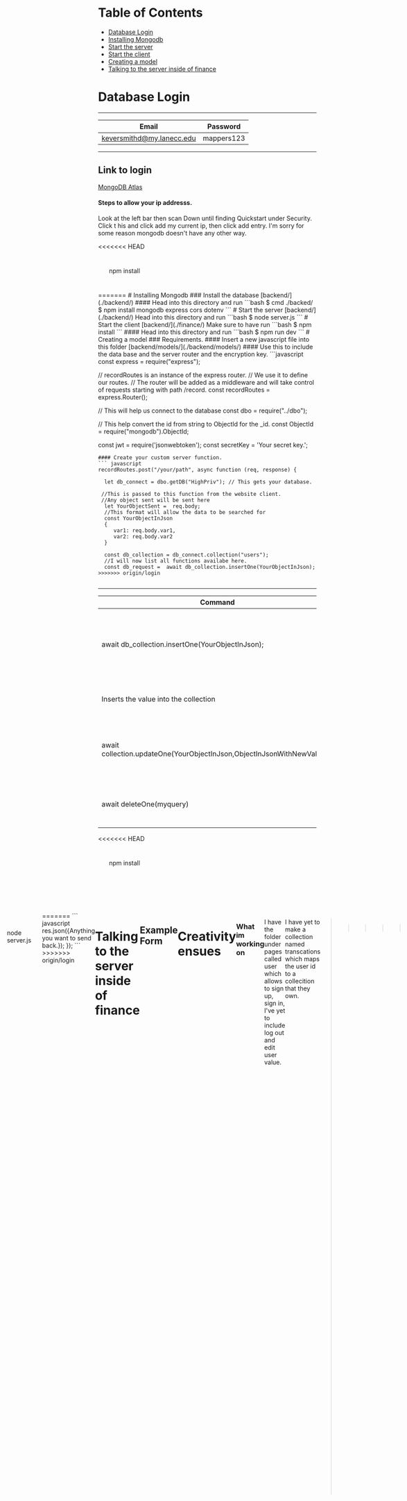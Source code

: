 # Table of Contents
- [Database Login](#Database-Login)
- [Installing Mongodb](#Installing-Mongodb)
- [Start the server](###Start-the-server)
- [Start the client](###-Start-the-client)
- [Creating a model](##Creating-a-model)
- [Talking to the server inside of finance](#Talking-to-the-server-inside-of-finance)

# Database Login
___________________________________
| **Email**   | **Password**   |
| -------------- | -------------- |
| keversmithd@my.lanecc.edu   | mappers123     |
__________________________________
## Link to login
[MongoDB Atlas](https://account.mongodb.com/account/login?_ga=2.83911577.1247569756.1698795575-1658450861.1698198299)
#### Steps to allow your ip addresss.
Look at the left bar then scan
Down until finding Quickstart under
Security.
Click t his and click add my current ip, then click add entry.
I'm sorry for some reason mongodb doesn't have any other way.

<<<<<<< HEAD
<p style="padding: 5%;">npm install</p>
=======
# Installing Mongodb
### Install the database
[backend/](./backend/)
#### Head into this directory and run
```bash
$ cmd ./backed/
$ npm install mongodb express cors dotenv
```
# Start the server
[backend/](./backend/)
Head into this directory and run
```bash
$ node server.js
```
# Start the client
[backend/](./finance/)
Make sure to have run
```bash
$ npm install
```
#### Head into this directory and run
```bash
$ npm run dev
```
# Creating a model
### Requirements.
#### Insert a new javascript file into this folder
[backend/models/](./backend/models/)
#### Use this to include the data base and the server router and the encryption key.
```javascript
const express = require("express");
 
// recordRoutes is an instance of the express router.
// We use it to define our routes.
// The router will be added as a middleware and will take control of requests starting with path /record.
const recordRoutes = express.Router();
 
// This will help us connect to the database
const dbo = require("../dbo");
 
// This help convert the id from string to ObjectId for the _id.
const ObjectId = require("mongodb").ObjectId;

const jwt = require('jsonwebtoken');
const secretKey = 'Your secret key.';
```
#### Create your custom server function.
``` javascript
recordRoutes.post("/your/path", async function (req, response) {
  
  let db_connect = dbo.getDB("HighPriv"); // This gets your database.

 //This is passed to this function from the website client.
 //Any object sent will be sent here
  let YourObjectSent =  req.body; 
  //This format will allow the data to be searched for
  const YourObjectInJson
  {
     var1: req.body.var1,
     var2: req.body.var2
  }

  const db_collection = db_connect.collection("users"); 
  //I will now list all functions availabe here.
  const db_request =  await db_collection.insertOne(YourObjectInJson);
>>>>>>> origin/login


```
____________________________________________________________________ 
| **Command**   | **Arguments**   | **Return**  | **Description** |
| -------------- | -------------- | ---------- | ----------------- |
| await db_collection.insertOne(YourObjectInJson);   | JsonObject |  Sents back .acknowledged, which means that it inserted properly and .insertedID, the id of the inserted object.   
| Inserts the value into the collection | await db_collection.findOne(YourObjectInJson);  Returns all documents which have match any paramters inside of query. | Find an entry into the collection. |
|await collection.updateOne(YourObjectInJson,ObjectInJsonWithNewValues); | ObjectInJsonWithNewValue is exactly the same but instead add an outer lay $set{% old inner json code}, $unset{ % old inner json code %} or $replaceWith{ % old inner json code % }  | { "acknowledged" : true, "matchedCount" : 1, "modifiedCount" : 1 } | updateOne | |
| await deleteOne(myquery) | Deletes the item with matching json arguments | { "acknowledged" : true, "deletedCount" : 1 } | |

<<<<<<< HEAD
<p style="padding: 5%;">npm install</p>

</div>

<br><br><br>

<div style="display: flex; justify-content: center;">

<h1>To initiate server travel into the backend, then run.</h1>

<p style="padding: 5%;">node server.js</p>
=======
``` javascript
    res.json({Anything you want to send back.});
});
```
>>>>>>> origin/login


# Talking to the server inside of finance
## Example Form
``` javascript
import React, { useContext, useState } from "react";

<<<<<<< HEAD
<p style="padding: 5%;">npm run dev</p>

</div>

## /upload
This page allows uploading documents and manually typing transactions
It uses the javascript `fetch` api as well as standard html forms as a backup.
It performs a POST request to the specified server endpoint with form data, which is then parsed by an npm package called `formidable`.
=======
export default function Page() {

    // set form, just takes whatever json format you have.

    const [form, setForm] = useState({
        your_form1: "",
        your_form2: "",
    });
    // These methods will update the state properties.
    function updateForm(value) {
        //updateForm({ username: e.target.value })} this calls this function.
        return setForm((prev) => {
            //gets the previous values in the form and replaces only the neccecary ones
            return { ...prev, ...value };
        });
    }


    // This function will handle the submission.
    async function onSubmit(e) {
        e.preventDefault();
        // When a post request is sent to the create url, we'll add a new record to the database.
        const newEntry = { ...form };
        //Gets current data in the form statevariable.

        const response = await fetch("http://localhost:5000/your/path", {
        method: "POST",
        headers: {
            "Content-Type": "application/json",
        },
            body: JSON.stringify(newEntry), //put your json object here.
        })
        .catch(error => {
            window.alert(error);
            return;
        });

        const PostRequestResponnse = await response.json());

        

        setForm({ your_form1: "",
        your_form2: "",});
        return;
    }

    return (
        <form onSubmit={onSubmit}>
        <div className="form-group">
            <label htmlFor="your_form1">your_form1</label>
            <input
            type="text"
            className="form-control"
            id="your_form1"
            value={form.your_form1}
            onChange={(e) => updateForm({ your_form1: e.target.value })}
            />
        </div>
        <div className="form-group">
            <label htmlFor="your_form2">your_form2</label>
            <input
            type="text"
            className="form-control"
            id="your_form2"
            value={form.your_form2}
            onChange={(e) => updateForm({ your_form2: e.target.value })}
            />
        </div>
        <div className="form-group">
            <input
            type="submit"
            value="sumbitthese"
            className="btn btn-primary"
            />
        </div>
        </form>
        );
}
```


# Creativity ensues
### What im working on
I have the folder under pages called user which allows to sign up, sign in, I've yet to include log out and edit user value.

I have yet to make a collection named transcations which maps the user id to a collecition that they own.
>>>>>>> origin/login
